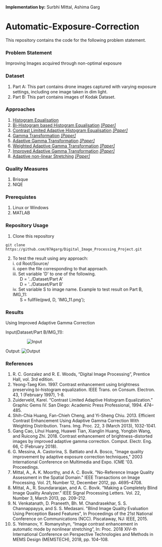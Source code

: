 **Implementation by:** Surbhi Mittal, Ashima Garg

# Automatic-Exposure-Correction
This repository contains the code for the following problem statement. 

### Problem Statement
Improving Images acquired through non-optimal exposure

### Dataset
1. Part A: This part contains drone images captured with varying exposure settings, including one image taken in dim light.
2. Part B: This part contains images of Kodak Dataset.

### Approaches
1. [Histogram Equalisation](https://github.com/07Agarg/Digital_Image_Processing_Project/blob/master/Source/histogram_equalization.m) 
2. [Bi-Histogram based Histogram Equalisation](https://github.com/07Agarg/Digital_Image_Processing_Project/blob/master/Source/BBHE.m) [*[Paper]*](https://pdfs.semanticscholar.org/fa46/ab775794339f15e8b84b8b4fe10fa3079ec7.pdf)
3. [Contrast Limited Adaptive Histogram Equalisation](https://github.com/07Agarg/Digital_Image_Processing_Project/blob/master/Source/adaptive_histogram_equalisation.m) [*[Paper]*](https://ieeexplore.ieee.org/document/580378)
4. [Gamma Transformation](https://github.com/07Agarg/Digital_Image_Processing_Project/blob/master/Source/gamma_transformation.m) [*[Paper]*](https://arxiv.org/ftp/arxiv/papers/1709/1709.04427.pdf)
5. [Adaptive Gamma Transformation](https://github.com/07Agarg/Digital_Image_Processing_Project/blob/master/Source/adaptive_gamma_transform.m) [*[Paper]*](https://arxiv.org/ftp/arxiv/papers/1709/1709.04427.pdf)
6. [Weighted Adaptive Gamma Transformation](https://github.com/07Agarg/Digital_Image_Processing_Project/blob/master/Source/weighted_adaptive_gamma_transform.m) [*[Paper]*](https://ieeexplore.ieee.org/document/6336819)
7. [Improved Adaptive Gamma Transformation](https://github.com/07Agarg/Digital_Image_Processing_Project/blob/master/Source/improved_adaptive_gamma_correction.m) [*[Paper]*](https://arxiv.org/abs/1709.04427)
8. [Adaptive non-linear Stretching](https://github.com/07Agarg/Digital_Image_Processing_Project/blob/master/Source/adaptive_nonlinear_stretching.m) [*[Paper]*](https://ieeexplore.ieee.org/document/8365712)

### Quality Measures
1. Brisque
2. NIQE

### Prerequistes
1. Linux or Windows
2. MATLAB 

### Repository Usage
1. Clone this repository
```Shell
git clone https://github.com/07Agarg/Digital_Image_Processing_Project.git
```
2. To test the result using any approach:\
  i. cd Root/Source/ \
  ii. open the file corresponding to that approach.  \
  iii. Set variable 'D' to one of the following.\
   &nbsp; &nbsp; &nbsp; D = '../Dataset/Part A' \
   &nbsp; &nbsp; &nbsp; D = '../Dataset/Part B' \
  iv. Set variable S to image name. Example to test result on Part B, IMG_11:\
    &nbsp; &nbsp; &nbsp; S = fullfile(pwd, D, 'IMG_11.png'); 


### Results
Using Improved Adaptive Gamma Correction 


Input(Dataset/Part B/IMG_11):

&nbsp; &nbsp; &nbsp; &nbsp; &nbsp; &nbsp; &nbsp; &nbsp; &nbsp; ![Input](https://github.com/07Agarg/Digital_Image_Processing_Project/blob/master/Dataset/Part%20B/IMG_11.png)


Output:
![Output](https://github.com/07Agarg/Digital_Image_Processing_Project/blob/master/Result/IMG_11_IAGC.png)



### References
1. R. C. Gonzalez and R. E. Woods, “Digital Image Processing”, Prentice Hall, vol. 3rd edition.
2. Yeong-Taeg Kim. 1997. Contrast enhancement using brightness preserving bi-histogram equalization. IEEE Trans. on Consum. Electron. 43, 1 (February 1997), 1-8.
3. Zuiderveld, Karel. “Contrast Limited Adaptive Histogram Equalization.” Graphic Gems IV. San Diego: Academic Press Professional, 1994. 474–485.
4. Shih-Chia Huang, Fan-Chieh Cheng, and Yi-Sheng Chiu. 2013. Efficient Contrast Enhancement Using Adaptive Gamma Correction With Weighting Distribution. Trans. Img. Proc. 22, 3 (March 2013), 1032-1041.
5. Gang Cao, Lihui Huang, Huawei Tian, Xianglin Huang, Yongbin Wang, and Ruicong Zhi. 2018. Contrast enhancement of brightness-distorted images by improved adaptive gamma correction. Comput. Electr. Eng. 66, C (February 2018).
6. G. Messina, A. Castorina, S. Battiato and A. Bosco, "Image quality improvement by adaptive exposure correction techniques," 2003 International Conference on Multimedia and Expo. ICME '03. Proceedings.
7. Mittal, A., A. K. Moorthy, and A. C. Bovik. "No-Reference Image Quality Assessment in the Spatial Domain." IEEE Transactions on Image Processing. Vol. 21, Number 12, December 2012, pp. 4695–4708.
8. Mittal, A., R. Soundararajan, and A. C. Bovik. "Making a Completely Blind Image Quality Analyzer." IEEE Signal Processing Letters. Vol. 22, Number 3, March 2013, pp. 209–212.
9. N. Venkatanath, D. Praneeth, Bh. M. Chandrasekhar, S. S. Channappayya, and S. S. Medasani. "Blind Image Quality Evaluation Using Perception Based Features", In Proceedings of the 21st National Conference on Communications (NCC). Piscataway, NJ: IEEE, 2015.
10. S. Yelmanov, Y. Romanyshyn, “Image contrast enhancement in automatic mode by nonlinear stretching”, In: Proc. 2018 XIV-th International Conference on Perspective Technologies and Methods in MEMS Design (MEMSTECH), 2018, pp. 104–108. 

